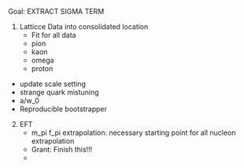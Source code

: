 Goal: EXTRACT SIGMA TERM
1. Latticce Data into consolidated location 
   - Fit for all data 
    - pion 
    - kaon
    - omega
    - proton
  - update scale setting 
  - strange quark mistuning 
  - a/w_0 
  - Reproducible bootstrapper 


2. EFT 
   - m_pi f_pi extrapolation: necessary starting point for all nucleon extrapolation 
   - Grant: Finish this!!!
   - 
